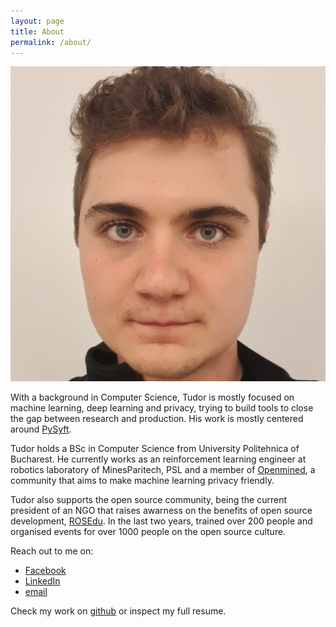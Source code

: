```yaml
---
layout: page
title: About
permalink: /about/
---
```


![image](https://github.com/tudorcebere/personal_blog/blob/master/images/tudorcebere.jpg?raw=true)

With a background in Computer Science, Tudor is mostly focused on machine learning, deep learning and privacy, trying to build tools to close the gap between research and production. His work is mostly centered around [PySyft](https://github.com/OpenMined/PySyft).

Tudor holds a BSc in Computer Science from University Politehnica of Bucharest. He currently works as an reinforcement learning engineer at robotics laboratory of MinesParitech, PSL and a member of [Openmined](https://www.openmined.org/), a community that aims to make machine learning privacy friendly.

Tudor also supports the open source community, being the current president of an NGO that raises awarness on the benefits of open source development, [ROSEdu](http://rosedu.org/). In the last two years, trained over 200 people  and organised events for over 1000 people on the open source culture.

Reach out to me on:
* [Facebook](https://www.facebook.com/tudor.cebere/)
* [LinkedIn](https://www.linkedin.com/in/ioan-tudor-cebere-b18b0713a/)
* [email](mailto:tudorcebere@gmail.com)

Check my work on [github](https://github.com/tudorcebere) or inspect my full resume.
